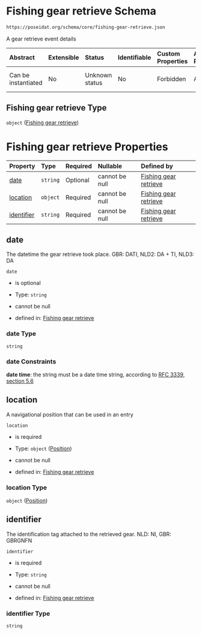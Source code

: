 # Fishing gear retrieve Schema

```txt
https://poseidat.org/schema/core/fishing-gear-retrieve.json
```

A gear retrieve event details

| Abstract            | Extensible | Status         | Identifiable | Custom Properties | Additional Properties | Access Restrictions | Defined In                                                                                   |
| :------------------ | :--------- | :------------- | :----------- | :---------------- | :-------------------- | :------------------ | :------------------------------------------------------------------------------------------- |
| Can be instantiated | No         | Unknown status | No           | Forbidden         | Allowed               | none                | [fishing-gear-retrieve.json](schemas/core/fishing-gear-retrieve.json "open original schema") |

## Fishing gear retrieve Type

`object` ([Fishing gear retrieve](fishing-gear-retrieve.md))

# Fishing gear retrieve Properties

| Property                  | Type     | Required | Nullable       | Defined by                                                                                                                                                   |
| :------------------------ | :------- | :------- | :------------- | :----------------------------------------------------------------------------------------------------------------------------------------------------------- |
| [date](#date)             | `string` | Optional | cannot be null | [Fishing gear retrieve](fishing-gear-retrieve-properties-date.md "https://poseidat.org/schema/core/fishing-gear-retrieve.json#/properties/date")             |
| [location](#location)     | `object` | Required | cannot be null | [Fishing gear retrieve](trip-entry-properties-position.md "https://poseidat.org/schema/core/measurement/position.json#/properties/location")                 |
| [identifier](#identifier) | `string` | Required | cannot be null | [Fishing gear retrieve](fishing-gear-retrieve-properties-identifier.md "https://poseidat.org/schema/core/fishing-gear-retrieve.json#/properties/identifier") |

## date

The datetime the gear retrieve took place. GBR: DATI, NLD2: DA + TI, NLD3: DA

`date`

*   is optional

*   Type: `string`

*   cannot be null

*   defined in: [Fishing gear retrieve](fishing-gear-retrieve-properties-date.md "https://poseidat.org/schema/core/fishing-gear-retrieve.json#/properties/date")

### date Type

`string`

### date Constraints

**date time**: the string must be a date time string, according to [RFC 3339, section 5.6](https://tools.ietf.org/html/rfc3339 "check the specification")

## location

A navigational position that can be used in an entry

`location`

*   is required

*   Type: `object` ([Position](trip-entry-properties-position.md))

*   cannot be null

*   defined in: [Fishing gear retrieve](trip-entry-properties-position.md "https://poseidat.org/schema/core/measurement/position.json#/properties/location")

### location Type

`object` ([Position](trip-entry-properties-position.md))

## identifier

The identification tag attached to the retrieved gear. NLD: NI, GBR: GBRGNFN

`identifier`

*   is required

*   Type: `string`

*   cannot be null

*   defined in: [Fishing gear retrieve](fishing-gear-retrieve-properties-identifier.md "https://poseidat.org/schema/core/fishing-gear-retrieve.json#/properties/identifier")

### identifier Type

`string`
